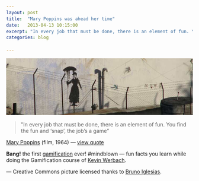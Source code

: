 ```yaml
---
layout: post
title:  "Mary Poppins was ahead her time"
date:   2013-04-13 10:15:00
excerpt: "In every job that must be done, there is an element of fun. You find the fun and "
categories: blog

---
```


<p><img class="full-width-image" src="/images/mary-poppins-bjifas.jpg" /></p>

> ‟In every job that must be done, there is an element of fun. You find the fun and ‘snap’, the job’s a game”

[Mary Poppins](http://bit.ly/119NUV1) (film, 1964) — [view quote](http://bit.ly/119NAW8)

**Bang!** the first [gamification](http://bit.ly/YBUqoQ) ever! #mindblown — fun facts you learn while doing the Gamification course of [Kevin Werbach](http://en.wikipedia.org/wiki/Kevin_Werbach).
       
— Creative Commons picture licensed thanks to [Bruno Iglesias](http://www.flickr.com/photos/bjifas/3305232406/).
